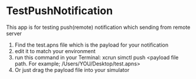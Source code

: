 # TestPushNotification
This app is for testing push(remote) notification which sending from remote server
1. Find the test.apns file which is the payload for your notification 
2. edit it to match your environment
3. run this command in your Terminal: xcrun simctl push <device ID> <app identifier> <payload file path. For example; /Users/YOU/Desktop/test.apns>
4. Or just drag the payload file into your simulator
